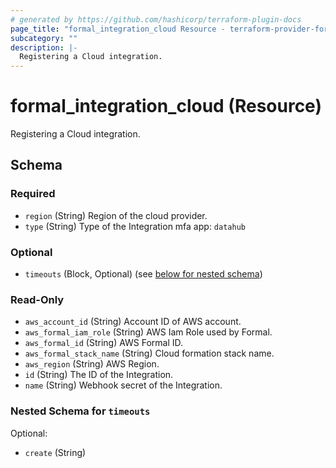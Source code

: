 ```yaml
---
# generated by https://github.com/hashicorp/terraform-plugin-docs
page_title: "formal_integration_cloud Resource - terraform-provider-formal"
subcategory: ""
description: |-
  Registering a Cloud integration.
---
```


# formal_integration_cloud (Resource)

Registering a Cloud integration.



<!-- schema generated by tfplugindocs -->
## Schema

### Required

- `region` (String) Region of the cloud provider.
- `type` (String) Type of the Integration mfa app: `datahub`

### Optional

- `timeouts` (Block, Optional) (see [below for nested schema](#nestedblock--timeouts))

### Read-Only

- `aws_account_id` (String) Account ID of AWS account.
- `aws_formal_iam_role` (String) AWS Iam Role used by Formal.
- `aws_formal_id` (String) AWS Formal ID.
- `aws_formal_stack_name` (String) Cloud formation stack name.
- `aws_region` (String) AWS Region.
- `id` (String) The ID of the Integration.
- `name` (String) Webhook secret of the Integration.

<a id="nestedblock--timeouts"></a>
### Nested Schema for `timeouts`

Optional:

- `create` (String)


